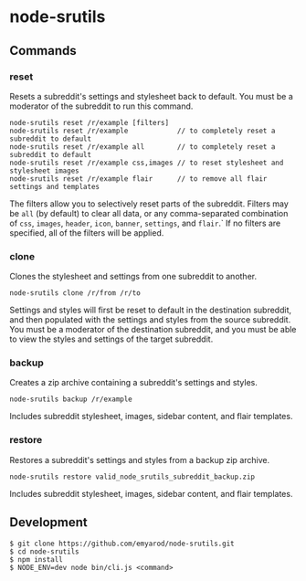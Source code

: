 # node-srutils

## Commands

### reset

Resets a subreddit's settings and stylesheet back to default. You must be a moderator of the subreddit to run this command.

```
node-srutils reset /r/example [filters]
node-srutils reset /r/example            // to completely reset a subreddit to default
node-srutils reset /r/example all        // to completely reset a subreddit to default
node-srutils reset /r/example css,images // to reset stylesheet and stylesheet images
node-srutils reset /r/example flair      // to remove all flair settings and templates
```

The filters allow you to selectively reset parts of the subreddit. Filters may be `all` (by default) to clear all data, or any comma-separated combination of `css`, `images`, `header`, `icon`, `banner`, `settings`, and `flair`.` If no filters are specified, all of the filters will be applied.

### clone

Clones the stylesheet and settings from one subreddit to another.

```
node-srutils clone /r/from /r/to
```

Settings and styles will first be reset to default in the destination subreddit, and then populated with the settings and styles from the source subreddit. You must be a moderator of the destination subreddit, and you must be able to view the styles and settings of the target subreddit.

### backup

Creates a zip archive containing a subreddit's settings and styles.

```
node-srutils backup /r/example
```

Includes subreddit stylesheet, images, sidebar content, and flair templates.

### restore

Restores a subreddit's settings and styles from a backup zip archive.

```
node-srutils restore valid_node_srutils_subreddit_backup.zip
```

Includes subreddit stylesheet, images, sidebar content, and flair templates.

## Development

```
$ git clone https://github.com/emyarod/node-srutils.git
$ cd node-srutils
$ npm install
$ NODE_ENV=dev node bin/cli.js <command>
```
